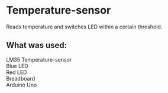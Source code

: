 # Temperature-sensor
Reads temperature and switches LED within a certain threshold.

## What was used:
LM35 Temperature-sensor <br>
Blue LED <br>
Red LED <br>
Breadboard <br>
Arduino Uno <br>
